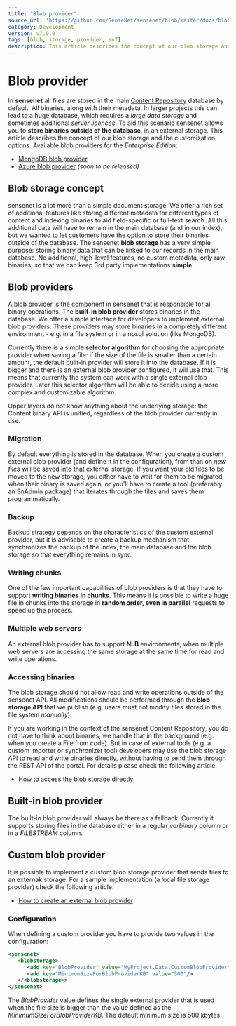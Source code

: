 ```yaml
---
title: "Blob provider"
source_url: 'https://github.com/SenseNet/sensenet/blob/master/docs/blob-provider.md'
category: Development
version: v7.0.0
tags: [blob, storage, provider, sn7]
description: This article describes the concept of our blob storage and the customization options.
---
```


# Blob provider

In **sensenet** all files are stored in the main [Content Repository](content-repository.md) database by default. All binaries, along with their metadata. In larger projects this can lead to a huge database, which requires a *large data storage* and sometimes additional *server licences*. To aid this scenario sensenet allows you to **store binaries outside of the database**, in an external storage. This article describes the concept of our blob storage and the customization options. Available blob providers for the *Enterprise Edition*:

-   [MongoDB blob provider](https://community.sensenet.com/docs/mongodb-provider)
-   [Azure blob provider](https://community.sensenet.com/docs/azureblob-provider) *(soon to be released)*

## Blob storage concept

sensenet is a lot more than a simple document storage. We offer a rich set of additional features like storing different metadata for different types of content and indexing binaries to aid field-specific or full-text search. All this additional data will have to remain in the main database (and in our index), but we wanted to let customers have the option to store their binaries outside of the database. The sensenet **blob storage** has a very simple purpose: storing binary data that can be linked to our records in the main database. No additional, high-level features, no custom metadata, only raw binaries, so that we can keep 3rd party implementations **simple**.

## Blob providers

A blob provider is the component in sensenet that is responsible for all binary operations. The **built-in blob provider** stores binaries in the database. We offer a simple interface for developers to implement external blob providers. These providers may store binaries in a completely different environment - e.g. in a file system or in a nosql solution (like MongoDB).

Currently there is a simple **selector algorithm** for choosing the appropriate provider when saving a file: if the size of the file is smaller than a certain amount, the default built-in provider will store it into the database. If it is bigger and there is an external blob provider configured, it will use that. This means that currently the system can work with a single external blob provider. Later this selector algorithm will be able to decide using a more complex and customizable algorithm.

Upper layers do not know anything about the underlying storage: the Content binary API is unified, regardless of the blob provider currently in use.

### Migration

By default everything is stored in the database. When you create a custom external blob provider (and define it in the configuration), from than on *new files* will be saved into that external storage. If you want your old files to be moved to the new storage, you either have to wait for them to be migrated when their binary is saved again, or you'll have to create a tool (preferably an SnAdmin package) that iterates through the files and saves them programmatically.

### Backup

Backup strategy depends on the characteristics of the custom external provider, but it is advisable to create a backup mechanism that synchronizes the backup of the index, the main database and the blob storage so that everything remains in sync.

### Writing chunks

One of the few important capabilities of blob providers is that they have to support **writing binaries in chunks**. This means it is possible to write a huge file in chunks into the storage in **random order, even in parallel** requests to speed up the process.

### Multiple web servers

An external blob provider has to support **NLB** environments, when multiple web servers are accessing the same storage at the same time for read and write operations.

### Accessing binaries

The blob storage should not allow read and write operations outside of the sensenet API. All modifications should be performed through the **blob storage API** that we publish (e.g. users must not modify files stored in the file system *manually*).

If you are working in the context of the sensenet Content Repository, you do not have to think about binaries, we handle that in the background (e.g. when you create a File from code). But in case of external tools (e.g. a custom importer or synchronizer tool) developers may use the blob storage API to read and write binaries directly, without having to send them through the REST API of the portal. For details please check the following article:

- [How to access the blob storage directly](https://community.sensenet.com/docs/tutorials/how-to-access-the-blob-storage-directly)

## Built-in blob provider

The built-in blob provider will always be there as a fallback. Currently it supports storing files in the database either in a regular *varbinary* column or in a *FILESTREAM* column.

## Custom blob provider

It is possible to implement a custom blob storage provider that sends files to an externak storage. For a sample implementation (a local file storage provider) check the following article:

- [How to create an external blob provider](https://community.sensenet.com/docs/tutorials/how-to-create-an-external-blob-provider)

### Configuration

When defining a custom provider you have to provide two values in the configuration:

``` xml
<sensenet>
   <blobstorage>
      <add key="BlobProvider" value="MyProject.Data.CustomBlobProvider"/>
      <add key="MinimumSizeForBlobProviderKB" value="500"/>
   </<blobstorage>>
</sensenet>
```

The *BlobProvider* value defines the single external provider that is used when the file size is bigger than the value defined as the *MinimumSizeForBlobProviderKB*. The default minimum size is 500 kbytes.
